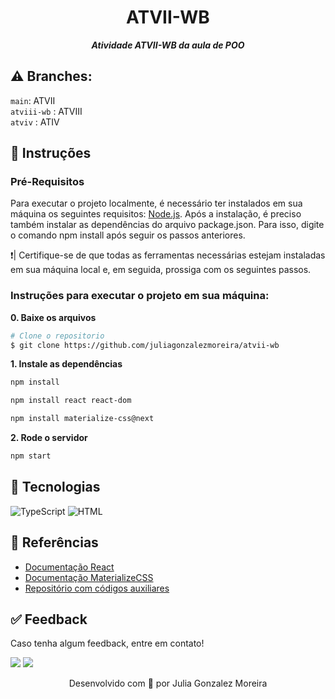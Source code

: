 <h1 align="center">
 ATVII-WB
</h1>

<p align="center">
	<b><i>
Atividade ATVII-WB da aula de POO
  </i></b>
	
</p>

## ⚠️ Branches:

`main`: ATVII <br>
`atviii-wb` : ATVIII <br>
`atviv` : ATIV 

## 📍 Instruções 

### Pré-Requisitos
Para executar o projeto localmente, é necessário ter instalados em sua máquina os seguintes requisitos: [Node.js](https://nodejs.org/en). Após a instalação, é preciso também instalar as dependências do arquivo package.json. Para isso, digite o comando npm install após seguir os passos anteriores.

❗️| Certifique-se de que todas as ferramentas necessárias estejam instaladas em sua máquina local e, em seguida, prossiga com os seguintes passos. <br>

### Instruções para executar o projeto em sua máquina:

**0. Baixe os arquivos**

```bash
# Clone o repositorio
$ git clone https://github.com/juliagonzalezmoreira/atvii-wb
```

**1. Instale as dependências**

```bash
npm install
```
```bash
npm install react react-dom
```
```bash
npm install materialize-css@next
```

**2. Rode o servidor**

```bash
npm start   
````

## 🔧 Tecnologias
![TypeScript](https://img.shields.io/badge/TypeScript-007ACC?style=for-the-badge&logo=typescript&logoColor=white)
![HTML](https://img.shields.io/badge/HTML5-E34F26?style=for-the-badge&logo=html5&logoColor=white)

  
## 🔗 Referências
- [Documentação React](https://react.dev/)
- [Documentação MaterializeCSS](https://materializecss.com/)
- [Repositório com códigos auxiliares](https://github.com/gerson-pn/atvii-wb-typescript)

## ✅ Feedback

Caso tenha algum feedback, entre em contato!

<a href = "mailto:juliagonzalezmoreira@gmail.com"><img src="https://img.shields.io/badge/Gmail-D14836?style=for-the-badge&logo=gmail&logoColor=white"></a> 
<a href="https://www.linkedin.com/in/julia-gonzalez-moreira/" target="_blank"><img src="https://img.shields.io/badge/-LinkedIn-%230077B5?style=for-the-badge&logo=linkedin&logoColor=white" target="_blank"></a>

<p align="center"> Desenvolvido com 💜 por Julia Gonzalez Moreira </p>
